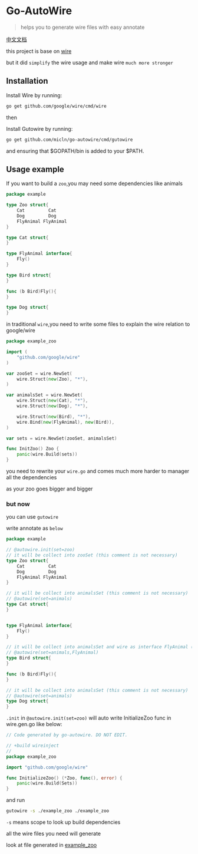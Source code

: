 # Go-AutoWire
> helps you to generate wire files with easy annotate

[中文文档](./readme_zh.md)


this project is base on [wire](https://github.com/google/wire)

but it did `simplify` the wire usage and make wire `much more stronger `

## Installation

Install Wire by running:
```sh
go get github.com/google/wire/cmd/wire
```
then 

Install Gutowire by running:
```sh
go get github.com/micln/go-autowire/cmd/gutowire
```
and ensuring that $GOPATH/bin is added to your $PATH.

## Usage example

If you want to build a `zoo`,you may need some dependencies like animals
```go
package example

type Zoo struct{ 
    Cat         Cat
    Dog         Dog
    FlyAnimal FlyAnimal
}

type Cat struct{
}

type FlyAnimal interface{
    Fly()
}

type Bird struct{
}

func (b Bird)Fly(){
}

type Dog struct{
}
```

in traditional `wire`,you need to write some files to explain the wire relation to google/wire

```go
package example_zoo

import (
	"github.com/google/wire"
)

var zooSet = wire.NewSet(
	wire.Struct(new(Zoo), "*"),
)

var animalsSet = wire.NewSet(
	wire.Struct(new(Cat), "*"),
	wire.Struct(new(Dog), "*"),

	wire.Struct(new(Bird), "*"),
	wire.Bind(new(FlyAnimal), new(Bird)),
)

var sets = wire.NewSet(zooSet, animalsSet)

func InitZoo() Zoo {
	panic(wire.Build(sets))
}
```

you need to rewrite your `wire.go` and comes much more harder to manager all the dependencies

as your zoo goes bigger and bigger 

### but now

you can use `gutowire`

write annotate as `below`
```go
package example

// @autowire.init(set=zoo)
// it will be collect into zooSet (this comment is not necessary)
type Zoo struct{ 
    Cat         Cat
    Dog         Dog
    FlyAnimal FlyAnimal
}

// it will be collect into animalsSet (this comment is not necessary)
// @autowire(set=animals)
type Cat struct{
}


type FlyAnimal interface{
    Fly()
}

// it will be collect into animalsSet and wire as interface FlyAnimal (this comment is not necessary)
// @autowire(set=animals,FlyAnimal)
type Bird struct{
}

func (b Bird)Fly(){
}

// it will be collect into animalsSet (this comment is not necessary)
// @autowire(set=animals)
type Dog struct{
}
```


`.init` in `@autowire.init(set=zoo)` will auto write InitializeZoo func in wire.gen.go like below:
```go
// Code generated by go-autowire. DO NOT EDIT.

// +build wireinject
//
package example_zoo

import "github.com/google/wire"

func InitializeZoo() (*Zoo, func(), error) {
	panic(wire.Build(Sets))
}
```

and run
```sh
gutowire -s ./example_zoo ./example_zoo
```

`-s` means scope to look up build dependencies

all the wire files you need will generate

look at file generated in [example_zoo](./example_zoo)
